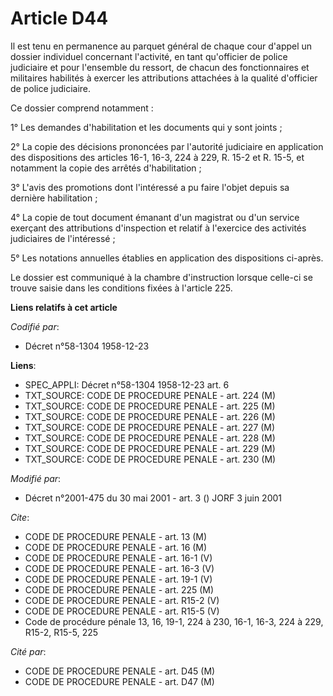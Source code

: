 # Article D44

Il est tenu en permanence au parquet général de chaque cour d'appel un dossier individuel concernant l'activité, en tant
qu'officier de police judiciaire et pour l'ensemble du ressort, de chacun des fonctionnaires et militaires habilités à
exercer les attributions attachées à la qualité d'officier de police judiciaire.

Ce dossier comprend notamment :

1° Les demandes d'habilitation et les documents qui y sont joints ;

2° La copie des décisions prononcées par l'autorité judiciaire en application des dispositions des articles 16-1, 16-3, 224 à
229, R. 15-2 et R. 15-5, et notamment la copie des arrêtés d'habilitation ;

3° L'avis des promotions dont l'intéressé a pu faire l'objet depuis sa dernière habilitation ;

4° La copie de tout document émanant d'un magistrat ou d'un service exerçant des attributions d'inspection et relatif à
l'exercice des activités judiciaires de l'intéressé ;

5° Les notations annuelles établies en application des dispositions ci-après.

Le dossier est communiqué à la chambre d'instruction lorsque celle-ci se trouve saisie dans les conditions fixées à l'article
225.

**Liens relatifs à cet article**

_Codifié par_:

  - Décret n°58-1304 1958-12-23

**Liens**:

  - SPEC_APPLI: Décret n°58-1304 1958-12-23 art. 6
  - TXT_SOURCE: CODE DE PROCEDURE PENALE - art. 224 (M)
  - TXT_SOURCE: CODE DE PROCEDURE PENALE - art. 225 (M)
  - TXT_SOURCE: CODE DE PROCEDURE PENALE - art. 226 (M)
  - TXT_SOURCE: CODE DE PROCEDURE PENALE - art. 227 (M)
  - TXT_SOURCE: CODE DE PROCEDURE PENALE - art. 228 (M)
  - TXT_SOURCE: CODE DE PROCEDURE PENALE - art. 229 (M)
  - TXT_SOURCE: CODE DE PROCEDURE PENALE - art. 230 (M)

_Modifié par_:

  - Décret n°2001-475 du 30 mai 2001 - art. 3 () JORF 3 juin 2001

_Cite_:

  - CODE DE PROCEDURE PENALE - art. 13 (M)
  - CODE DE PROCEDURE PENALE - art. 16 (M)
  - CODE DE PROCEDURE PENALE - art. 16-1 (V)
  - CODE DE PROCEDURE PENALE - art. 16-3 (V)
  - CODE DE PROCEDURE PENALE - art. 19-1 (V)
  - CODE DE PROCEDURE PENALE - art. 225 (M)
  - CODE DE PROCEDURE PENALE - art. R15-2 (V)
  - CODE DE PROCEDURE PENALE - art. R15-5 (V)
  - Code de procédure pénale 13, 16, 19-1, 224 à 230, 16-1, 16-3, 224 à 229, R15-2, R15-5, 225

_Cité par_:

  - CODE DE PROCEDURE PENALE - art. D45 (M)
  - CODE DE PROCEDURE PENALE - art. D47 (M)
